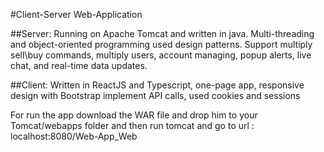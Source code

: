 
#Client-Server Web-Application

##Server:
Running on Apache Tomcat and written in java. Multi-threading and
object-oriented programming used design patterns. Support multiply sell\buy
commands, multiply users, account managing, popup alerts, live chat, and real-time
data updates.

##Client:
Written in ReactJS and Typescript, one-page app, responsive design with
Bootstrap implement API calls, used cookies and sessions


For run the app download the WAR file and drop him to your Tomcat/webapps folder
and then run tomcat and go to url : localhost:8080/Web-App_Web

